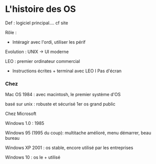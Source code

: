 # L'histoire des OS 

Def : logiciel principal.... cf site

Rôle : 
- Intéragir avec l'ordi, utiliser les périf

Evolution : UNIX -> UI moderne

LEO : premier ordinateur commercial
- Instructions écrites + terminal avec LEO I
Pas d'écran

### Chez 
Mac OS 1984 : avec macintosh, le premier système d'OS


basé sur unix : robuste et sécurisé
1er os grand public

Chez Microsoft

Windows 1.0 : 1985

Windows 95 (1995 du coup): multitache amélioré, menu démarrer, beau bureau

Windows XP 2001 : os stable, encore utilisé par les entreprises

Windows 10 : os le + utilisé



